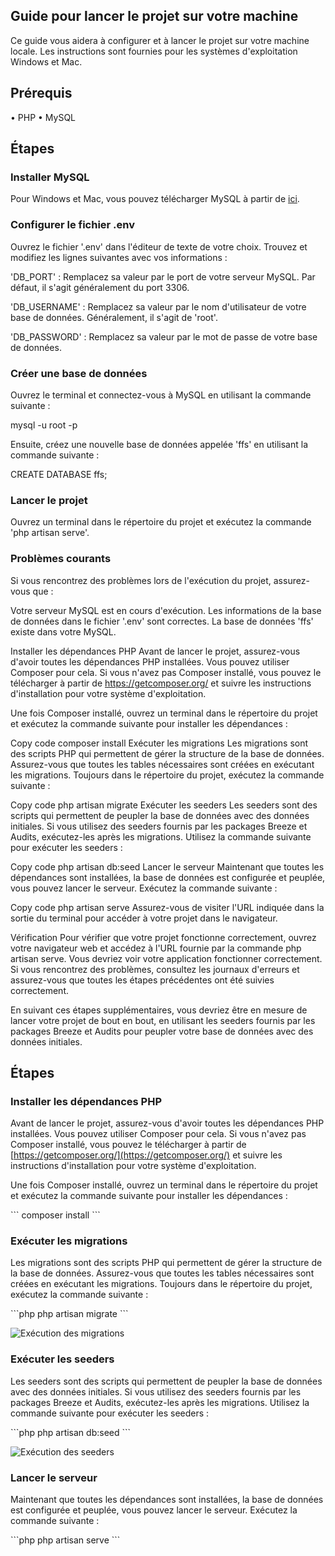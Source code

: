 ## Guide pour lancer le projet sur votre machine
Ce guide vous aidera à configurer et à lancer le projet sur votre machine locale. Les instructions sont fournies pour les systèmes d'exploitation Windows et Mac.

## Prérequis
• PHP
• MySQL

## Étapes

### Installer MySQL
Pour Windows et Mac, vous pouvez télécharger MySQL à partir de [ici](https://dev.mysql.com/downloads/installer/).

### Configurer le fichier .env

Ouvrez le fichier '.env' dans l'éditeur de texte de votre choix. Trouvez et modifiez les lignes suivantes avec vos informations :

'DB_PORT' : Remplacez sa valeur par le port de votre serveur MySQL. Par défaut, il s'agit généralement du port 3306.

'DB_USERNAME' : Remplacez sa valeur par le nom d'utilisateur de votre base de données. Généralement, il s'agit de 'root'.

'DB_PASSWORD' : Remplacez sa valeur par le mot de passe de votre base de données.

### Créer une base de données

Ouvrez le terminal et connectez-vous à MySQL en utilisant la commande suivante :

mysql -u root -p

Ensuite, créez une nouvelle base de données appelée 'ffs' en utilisant la commande suivante :

CREATE DATABASE ffs;

### Lancer le projet

Ouvrez un terminal dans le répertoire du projet et exécutez la commande 'php artisan serve'.

### Problèmes courants
Si vous rencontrez des problèmes lors de l'exécution du projet, assurez-vous que :

Votre serveur MySQL est en cours d'exécution. Les informations de la base de données dans le fichier '.env' sont correctes. La base de données 'ffs' existe dans votre MySQL.

Installer les dépendances PHP
Avant de lancer le projet, assurez-vous d'avoir toutes les dépendances PHP installées. Vous pouvez utiliser Composer pour cela. Si vous n'avez pas Composer installé, vous pouvez le télécharger à partir de https://getcomposer.org/ et suivre les instructions d'installation pour votre système d'exploitation.

Une fois Composer installé, ouvrez un terminal dans le répertoire du projet et exécutez la commande suivante pour installer les dépendances :

Copy code
composer install
Exécuter les migrations
Les migrations sont des scripts PHP qui permettent de gérer la structure de la base de données. Assurez-vous que toutes les tables nécessaires sont créées en exécutant les migrations. Toujours dans le répertoire du projet, exécutez la commande suivante :

Copy code
php artisan migrate
Exécuter les seeders
Les seeders sont des scripts qui permettent de peupler la base de données avec des données initiales. Si vous utilisez des seeders fournis par les packages Breeze et Audits, exécutez-les après les migrations. Utilisez la commande suivante pour exécuter les seeders :

Copy code
php artisan db:seed
Lancer le serveur
Maintenant que toutes les dépendances sont installées, la base de données est configurée et peuplée, vous pouvez lancer le serveur. Exécutez la commande suivante :

Copy code
php artisan serve
Assurez-vous de visiter l'URL indiquée dans la sortie du terminal pour accéder à votre projet dans le navigateur.

Vérification
Pour vérifier que votre projet fonctionne correctement, ouvrez votre navigateur web et accédez à l'URL fournie par la commande php artisan serve. Vous devriez voir votre application fonctionner correctement. Si vous rencontrez des problèmes, consultez les journaux d'erreurs et assurez-vous que toutes les étapes précédentes ont été suivies correctement.

En suivant ces étapes supplémentaires, vous devriez être en mesure de lancer votre projet de bout en bout, en utilisant les seeders fournis par les packages Breeze et Audits pour peupler votre base de données avec des données initiales.

## Étapes

### Installer les dépendances PHP

Avant de lancer le projet, assurez-vous d'avoir toutes les dépendances PHP installées. Vous pouvez utiliser Composer pour cela. Si vous n'avez pas Composer installé, vous pouvez le télécharger à partir de [https://getcomposer.org/](https://getcomposer.org/) et suivre les instructions d'installation pour votre système d'exploitation.

Une fois Composer installé, ouvrez un terminal dans le répertoire du projet et exécutez la commande suivante pour installer les dépendances :

\```
composer install
\```

### Exécuter les migrations

Les migrations sont des scripts PHP qui permettent de gérer la structure de la base de données. Assurez-vous que toutes les tables nécessaires sont créées en exécutant les migrations. Toujours dans le répertoire du projet, exécutez la commande suivante :

\```php
php artisan migrate
\```

![Exécution des migrations](chemin/vers/image_migration.png)

### Exécuter les seeders

Les seeders sont des scripts qui permettent de peupler la base de données avec des données initiales. Si vous utilisez des seeders fournis par les packages Breeze et Audits, exécutez-les après les migrations. Utilisez la commande suivante pour exécuter les seeders :

\```php
php artisan db:seed
\```

![Exécution des seeders](chemin/vers/image_seeder.png)

### Lancer le serveur

Maintenant que toutes les dépendances sont installées, la base de données est configurée et peuplée, vous pouvez lancer le serveur. Exécutez la commande suivante :

\```php
php artisan serve
\```
